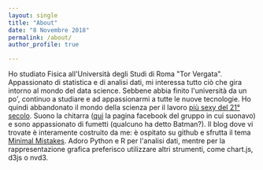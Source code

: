 ```yaml
---
layout: single
title: "About"
date: "8 Novembre 2018"
permalink: /about/
author_profile: true

---
```

Ho studiato Fisica all'Università degli Studi di Roma "Tor Vergata". Appassionato di statistica e di analisi dati, mi interessa tutto ciò che gira intorno al mondo del data science. Sebbene abbia finito l'università da un po', continuo a studiare e ad appassionarmi a tutte le nuove tecnologie.
Ho quindi abbandonato il mondo della scienza per il lavoro [più sexy del 21° secolo](https://hbr.org/2012/10/data-scientist-the-sexiest-job-of-the-21st-century).
Suono la chitarra ([qui](https://www.facebook.com/mazebrain/) la pagina facebook del gruppo in cui suonavo) e sono appassionato di fumetti (qualcuno ha detto Batman?).
Il blog dove vi trovate è interamente costruito da me: è ospitato su github e sfrutta il tema [Minimal Mistakes](https://mmistakes.github.io/minimal-mistakes/). Adoro Python e R per l'analisi dati, mentre per la rappresentazione grafica preferisco utilizzare altri strumenti, come chart.js, d3js o nvd3.
